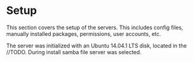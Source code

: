 Setup
===================
This section covers the setup of the servers. This includes config files, manually installed packages, permissions, user accounts, etc.

The server was initialized with an Ubuntu 14.04.1 LTS disk, located in the //TODO.
During install samba file server was selected.
